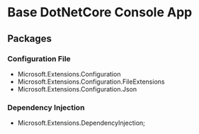 # Base DotNetCore Console App

## Packages

### Configuration File
* Microsoft.Extensions.Configuration
* Microsoft.Extensions.Configuration.FileExtensions
* Microsoft.Extensions.Configuration.Json

### Dependency Injection
* Microsoft.Extensions.DependencyInjection;